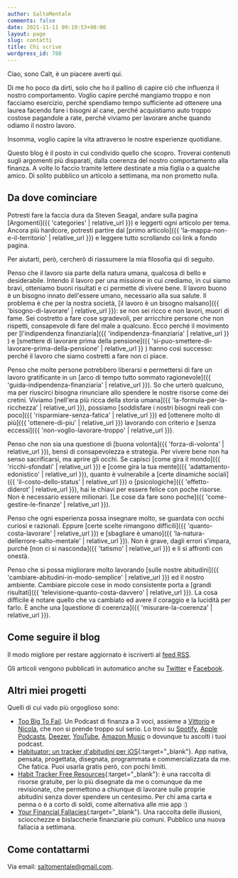 ```yaml
---
author: SaltoMentale
comments: false
date: 2021-11-11 09:19:53+00:00
layout: page
slug: contatti
title: Chi scrive
wordpress_id: 788
---
```


Ciao, sono Calt, è un piacere averti qui.

Di me ho poco da dirti, solo che ho il pallino di capire ciò che influenza il nostro comportamento. Voglio capire perché mangiamo troppo e non facciamo esercizio, perché spendiamo tempo sufficiente ad ottenere una laurea facendo fare i bisogni al cane, perché acquistiamo auto troppo costose pagandole a rate, perché viviamo per lavorare anche quando odiamo il nostro lavoro.

Insomma, voglio capire la vita attraverso le nostre esperienze quotidiane.

Questo blog è il posto in cui condivido quello che scopro. Troverai contenuti sugli argomenti più disparati, dalla coerenza del nostro comportamento alla finanza. A volte lo faccio tramite lettere destinate a mia figlia o a qualche amico. Di solito pubblico un articolo a settimana, ma non prometto nulla.


## Da dove cominciare

Potresti fare la faccia dura da Steven Seagal, andare sulla pagina [Argomenti]({{ 'categories' | relative_url }}) e leggerti ogni articolo per tema. Ancora più hardcore, potresti partire dal [primo articolo]({{ 'la-mappa-non-e-il-territorio' | relative_url }}) e leggere tutto scrollando coi link a fondo pagina.

Per aiutarti, però, cercherò di riassumere la mia filosofia qui di seguito.

Penso che il lavoro sia parte della natura umana, qualcosa di bello e desiderabile. Intendo il lavoro per una missione in cui crediamo, in cui siamo bravi, otteniamo buoni risultati e ci permette di vivere bene. Il lavoro buono è un bisogno innato dell'essere umano, necessario alla sua salute. Il problema è che per la nostra società, [il lavoro è un bisogno malsano]({{ 'bisogno-di-lavorare' | relative_url }}): se non sei ricco e non lavori, muori di fame. Sei costretto a fare cose sgradevoli, per arricchire persone che non rispetti, consapevole di fare del male a qualcuno. Ecco perché il movimento per [l'indipendenza finanziaria]({{ 'indipendenza-finanziaria' | relative_url }} ) e [smettere di lavorare prima della pensione]({{ 'si-puo-smettere-di-lavorare-prima-della-pensione' | relative_url }} ) hanno così successo: perché il lavoro che siamo costretti a fare non ci piace.

Penso che molte persone potrebbero liberarsi e permettersi di fare un lavoro gratificante in un [arco di tempo tutto sommato ragionevole]({{ 'guida-indipendenza-finanziaria' | relative_url }}). So che urterò qualcuno, ma per riuscirci bisogna rinunciare allo spendere le nostre risorse come dei cretini. Viviamo [nell'era più ricca della storia umana]({{ 'la-formula-per-la-ricchezza' | relative_url }}), possiamo [soddisfare i nostri bisogni reali con poco]({{ 'risparmiare-senza-fatica' | relative_url }}) ed [ottenere molto di più]({{ 'ottenere-di-piu' | relative_url }}) lavorando con criterio e [senza eccessi]({{ 'non-voglio-lavorare-troppo' | relative_url }}). 

Penso che non sia una questione di [buona volontà]({{ 'forza-di-volonta' | relative_url }}), bensì di consapevolezza e strategia. Per vivere bene non ha senso sacrificarsi, ma aprire gli occhi. Se capisci [come gira il mondo]({{ 'ricchi-sfondati' | relative_url }}) e [come gira la tua mente]({{ 'adattamento-edonistico' | relative_url }}), quanto è vulnerabile a [certe dinamiche sociali]({{ 'il-costo-dello-status' | relative_url }}) o [psicologiche]({{ 'effetto-diderot' | relative_url }}), hai le chiavi per essere felice con poche risorse. Non è necessario essere milionari. [Le cose da fare sono poche]({{ 'come-gestire-le-finanze' | relative_url }}).

Penso che ogni esperienza possa insegnare molto, se guardata con occhi curiosi e razionali. Eppure [certe scelte rimangono difficili]({{ 'quanto-costa-lavorare' | relative_url }}) e [sbagliare è umano]({{ 'la-natura-dellerrore-salto-mentale' | relative_url }}). Non è grave, dagli errori s'impara, purché [non ci si nasconda]({{ 'tatismo' | relative_url }}) e li si affronti con onestà.

Penso che si possa migliorare molto lavorando [sulle nostre abitudini]({{ 'cambiare-abitudini-in-modo-semplice' | relative_url }}) ed il nostro ambiente. Cambiare piccole cose in modo consistente porta a [grandi risultati]({{ 'televisione-quanto-costa-davvero' | relative_url }}). La cosa difficile è notare quello che va cambiato ed avere il coraggio e la lucidità per farlo. È anche una [questione di coerenza]({{ 'misurare-la-coerenza' | relative_url }}).


## Come seguire il blog

Il modo migliore per restare aggiornato è iscriverti al [feed RSS](https://saltomentale.it/feed/index.xml). 

Gli articoli vengono pubblicati in automatico anche su [Twitter](https://twitter.com/SaltomentaleIt) e [Facebook](https://www.facebook.com/people/SaltoMentale/100083943617490/).

## Altri miei progetti

Quelli di cui vado più orgoglioso sono:

- [Too Big To Fail](https://shows.acast.com/too-big-to-fail). Un Podcast di finanza a 3 voci, assieme a [Vittorio](https://finanzacafona.it/) e [Nicola](https://theitalianleathersofa.com/), che non si prende troppo sul serio. Lo trovi su [Spotify](https://open.spotify.com/show/6beSNv77mWZ0oL9LdW3JLp), [Apple Podcasts](https://podcasts.apple.com/it/podcast/too-big-to-fail/id1746169285), [Deezer](https://www.deezer.com/show/1000929692), [YouTube](https://www.youtube.com/@TooBigToFailPodcast), [Amazon Music](https://music.amazon.co.uk/podcasts/d313ef88-4dd5-4825-87f4-a5175d25a1f4/too-big-to-fail) o dovunque tu ascolti i tuoi podcast.
- [Habituator: un tracker d'abitudini per iOS](https://habituator.app/){:target="_blank"}. App nativa, pensata, progettata, disegnata, programmata e commercializzata da me. Che fatica. Puoi usarla gratis però, con pochi limiti.
- [Habit Tracker Free Resources](https://habittracker.top){:target="_blank"}: è una raccolta di risorse gratuite, per lo più disegnate da me o comunque da me revisionate, che permettono a chiunque di lavorare sulle proprie abitudini senza dover spendere un centesimo. Per chi ama carta e penna o è a corto di soldi, come alternativa alle mie app :) 
- [Your Financial Fallacies](https://financialfallacies.com/){:target="_blank"}. Una raccolta delle illusioni, sciocchezze e bislaccherie finanziarie più comuni. Pubblico una nuova fallacia a settimana.

## Come contattarmi

Via email: [saltomentale@gmail.com](mailto:saltomentale@gmail.com). 

